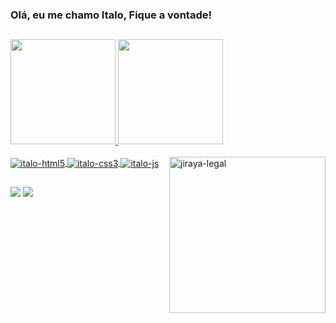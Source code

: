 ### Olá, eu me chamo Italo, Fique a vontade!
##
 <div>
  <a href="https://github.com/italoant">
  <img height="168em" src="https://github-readme-stats.vercel.app/api?username=italoant&show_icons=true&theme=radical&include_all_commits=true&count_private=true"/>
  <img height="168em" src="https://github-readme-stats.vercel.app/api/top-langs/?username=italoant&layout=compact&langs_count=7&theme=radical "/>
</div>
 <div style="display: inline_block"><br>
  <img align="center" alt="italo-html5" src="https://img.shields.io/badge/HTML5-E34F26?style=for-the-badge&logo=html5&logoColor=white">
  <img align="center" alt="italo-css3" src="https://img.shields.io/badge/CSS3-1572B6?style=for-the-badge&logo=css3&logoColor=white">
  <img align="center" alt="italo-js" src="https://img.shields.io/badge/JavaScript-F7DF1E?style=for-the-badge&logo=javascript&logoColor=black">
  <img align="right" width="250" alt="jiraya-legal" src="https://i0.wp.com/media1.tenor.com/images/8e76b15ccd43573a62b5fdd1c8a322da/tenor.gif?itemid=3461599">
 </div>
  
 ## 
  
<div>
  <a 
     href="https://www.linkedin.com/in/italo-antonio/"><img target="_blank" src="https://img.shields.io/badge/LinkedIn-0077B5?style=for-the-badge&logo=linkedin&logoColor=white"    ></a>  
  <a 
     href="mailto:italoant@hotmail.com"><img target="_blank" src="https://img.shields.io/badge/Microsoft_Outlook-0078D4?style=for-the-badge&logo=microsoft-outlook&logoColor=white"></a>  
</div>
